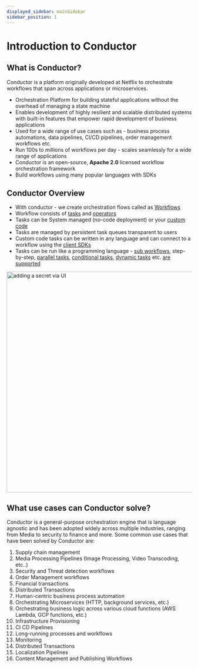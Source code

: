 ```yaml
---
displayed_sidebar: mainSidebar
sidebar_position: 1
---
```

# Introduction to Conductor

## What is Conductor?

Conductor is a platform originally developed at Netflix to orchestrate workflows that span across applications or microservices.

* Orchestration Platform for building stateful applications without the overhead of managing a state machine
* Enables development of highly resilient and scalable distributed systems with built-in features that empower rapid development of business applications
* Used for a wide range of use cases such as - business process automations, data pipelines, CI/CD pipelines, order management workflows etc.
* Run 100s to millions of workflows per day - scales seamlessly for a wide range of applications
* Conductor is an open-source, **Apache 2.0** licensed workflow orchestration framework
* Build workflows using many popular languages with SDKs

## Conductor Overview

* With conductor - we create orchestration flows called as [Workflows](getting-started/concepts/workflows)
* Workflow consists of [tasks](getting-started/concepts/tasks-and-workers) and [operators](getting-started/concepts/operators)
* Tasks can be System managed (no-code deployment) or your [custom code](how-tos/Workers/write-workers)
* Tasks are managed by persistent task queues transparent to users
* Custom code tasks can be written in any language and can connect to a workflow using the [client SDKs](how-tos/SDKs)
* Tasks can be run like a programming language - [sub workflows](docs/reference-docs/sub-workflow-task), step-by-step, [parallel tasks](reference-docs/fork-task), [conditional tasks](reference-docs/switch-task), [dynamic tasks](reference-docs/dynamic-fork-task) etc. [are supported](reference-docs)

<p style={{textAlign: "center"}}><img src="/content/img/anatomy.png" alt="adding a secret via UI" width="600" style={{paddingBottom: 40, paddingTop: 40}} /></p>

## What use cases can Conductor solve?

Conductor is a general-purpose orchestration engine that is language agnostic and has been adopted widely across
multiple industries, ranging from Media to security to finance and more. Some common use cases that have been
solved by Conductor are:

1. Supply chain management
2. Media Processing Pipelines (Image Processing, Video Transcoding, etc..)
3. Security and Threat detection workflows
4. Order Management workflows
5. Financial transactions
6. Distributed Transactions
7. Human-centric business process automation
8. Orchestrating Microservices (HTTP,  background services, etc.)
9. Orchestrating business logic across various cloud functions (AWS Lambda, GCP functions, etc.)
10. Infrastructure Provisioning
11. CI CD Pipelines
12. Long-running processes and workflows
13. Monitoring
14. Distributed Transactions
15. Localization Pipelines
16. Content Management and Publishing Workflows